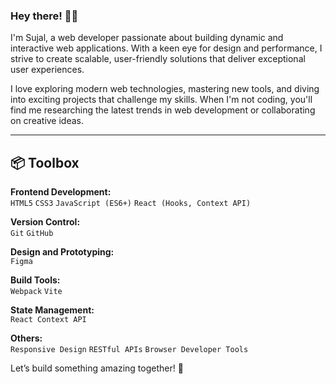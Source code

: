 
### Hey there! 👋🏽  

I'm Sujal, a web developer passionate about building dynamic and interactive web applications. With a keen eye for design and performance, I strive to create scalable, user-friendly solutions that deliver exceptional user experiences.  

I love exploring modern web technologies, mastering new tools, and diving into exciting projects that challenge my skills. When I'm not coding, you'll find me researching the latest trends in web development or collaborating on creative ideas.

---

## 📦 Toolbox  

**Frontend Development:**  
`HTML5` `CSS3` `JavaScript (ES6+)` `React (Hooks, Context API)`  

**Version Control:**  
`Git` `GitHub`  

**Design and Prototyping:**  
`Figma`  

**Build Tools:**  
`Webpack` `Vite`  

**State Management:**  
`React Context API`  

**Others:**  
`Responsive Design` `RESTful APIs` `Browser Developer Tools`  

Let’s build something amazing together! 🌟  
